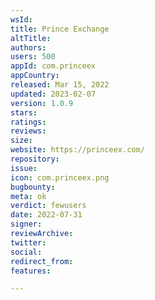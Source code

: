 ```yaml
---
wsId: 
title: Prince Exchange
altTitle: 
authors: 
users: 500
appId: com.princeex
appCountry: 
released: Mar 15, 2022
updated: 2023-02-07
version: 1.0.9
stars: 
ratings: 
reviews: 
size: 
website: https://princeex.com/
repository: 
issue: 
icon: com.princeex.png
bugbounty: 
meta: ok
verdict: fewusers
date: 2022-07-31
signer: 
reviewArchive: 
twitter: 
social: 
redirect_from: 
features: 

---
```


